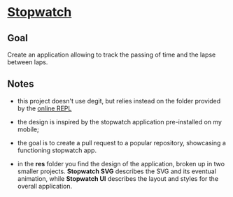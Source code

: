 # [Stopwatch](https://svelte.dev/repl/591aff801e1d47498afdc2738fea4485)

## Goal

Create an application allowing to track the passing of time and the lapse between laps.

## Notes

-   this project doesn't use degit, but relies instead on the folder provided by the [online REPL](https://svelte.dev/repl/)

-   the design is inspired by the stopwatch application pre-installed on my mobile;

-   the goal is to create a pull request to a popular repository, showcasing a functioning stopwatch app.

-   in the **res** folder you find the design of the application, broken up in two smaller projects. **Stopwatch SVG** describes the SVG and its eventual animation, while **Stopwatch UI** describes the layout and styles for the overall application.
